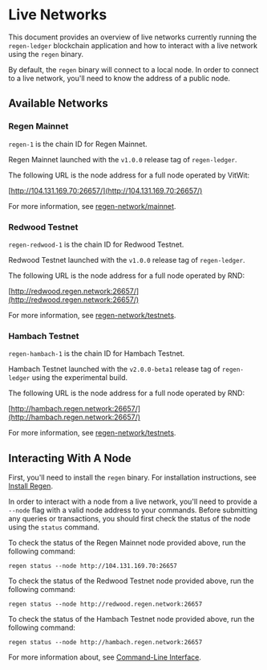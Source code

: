 # Live Networks

This document provides an overview of live networks currently running the `regen-ledger` blockchain application and how to interact with a live network using the `regen` binary.

By default, the `regen` binary will connect to a local node. In order to connect to a live network, you'll need to know the address of a public node.

## Available Networks

### Regen Mainnet

`regen-1` is the chain ID for Regen Mainnet.

<!-- TODO: add information about genesis binary and upgrade binaries -->

Regen Mainnet launched with the `v1.0.0` release tag of `regen-ledger`.

<!-- TODO: update to use dedicated full node operated by RND -->

The following URL is the node address for a full node operated by VitWit:

[http://104.131.169.70:26657/](http://104.131.169.70:26657/)

For more information, see [regen-network/mainnet](https://github.com/regen-network/mainnet).

### Redwood Testnet

`regen-redwood-1` is the chain ID for Redwood Testnet.

<!-- TODO: add information about genesis binary and upgrade binaries -->

Redwood Testnet launched with the `v1.0.0` release tag of `regen-ledger`.

The following URL is the node address for a full node operated by RND:

[http://redwood.regen.network:26657/](http://redwood.regen.network:26657/)

For more information, see [regen-network/testnets](https://github.com/regen-network/testnets).

### Hambach Testnet

`regen-hambach-1` is the chain ID for Hambach Testnet.

<!-- TODO: add information about genesis binary and upgrade binaries -->

Hambach Testnet launched with the `v2.0.0-beta1` release tag of `regen-ledger` using the experimental build.

The following URL is the node address for a full node operated by RND:

[http://hambach.regen.network:26657/](http://hambach.regen.network:26657/)

For more information, see [regen-network/testnets](https://github.com/regen-network/testnets).

## Interacting With A Node

First, you'll need to install the `regen` binary. For installation instructions, see [Install Regen](./#install-regen).

In order to interact with a node from a live network, you'll need to provide a `--node` flag with a valid node address to your commands. Before submitting any queries or transactions, you should first check the status of the node using the `status` command.

To check the status of the Regen Mainnet node provided above, run the following command:
```
regen status --node http://104.131.169.70:26657
```

To check the status of the Redwood Testnet node provided above, run the following command:
```
regen status --node http://redwood.regen.network:26657
```

To check the status of the Hambach Testnet node provided above, run the following command:
```
regen status --node http://hambach.regen.network:26657
```

<!-- TODO: add `regen config node` instructions once updated to v2.0 -->

For more information about, see [Command-Line Interface](../interfaces.html#command-line-interface).